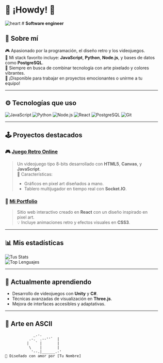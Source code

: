 # 👾 **¡Howdy!** 👾
![heart](https://media.tenor.com/-OeTzBU0aZkAAAAi/parrot-minecraft.gif) # **Software engineer**

## 📝 **Sobre mí**
🎮 Apasionado por la programación, el diseño retro y los videojuegos.  
💜 Mi stack favorito incluye: **JavaScript**, **Python**, **Node.js**, y bases de datos como **PostgreSQL**.  
🎨 Siempre en busca de combinar tecnología con arte pixelado y colores vibrantes.  
🌟 ¡Disponible para trabajar en proyectos emocionantes o unirme a tu equipo!  

---

## ⚙️ **Tecnologías que uso**
![JavaScript](https://img.shields.io/badge/-JavaScript-F7DF1E?style=flat-square&logo=javascript&logoColor=black)
![Python](https://img.shields.io/badge/-Python-3776AB?style=flat-square&logo=python&logoColor=white)
![Node.js](https://img.shields.io/badge/-Node.js-339933?style=flat-square&logo=node.js&logoColor=white)
![React](https://img.shields.io/badge/-React-61DAFB?style=flat-square&logo=react&logoColor=black)
![PostgreSQL](https://img.shields.io/badge/-PostgreSQL-336791?style=flat-square&logo=postgresql&logoColor=white)
![Git](https://img.shields.io/badge/-Git-F05032?style=flat-square&logo=git&logoColor=white)

---

## 🕹️ **Proyectos destacados**
### 🎮 [**Juego Retro Online**](https://github.com/tu-repo)
> Un videojuego tipo 8-bits desarrollado con **HTML5**, **Canvas**, y **JavaScript**.  
> 🚀 Características:
> - Gráficos en pixel art diseñados a mano.
> - Tablero multijugador en tiempo real con **Socket.IO**.

### 🌌 [**Mi Portfolio**](https://github.com/tu-portfolio)
> Sitio web interactivo creado en **React** con un diseño inspirado en pixel art.  
> 💡 Incluye animaciones retro y efectos visuales en **CSS3**.  

---

## 📊 **Mis estadísticas**
![Tus Stats](https://github-readme-stats.vercel.app/api?username=tu-usuario&show_icons=true&theme=tokyonight)  
![Top Lenguajes](https://github-readme-stats.vercel.app/api/top-langs/?username=tu-usuario&layout=compact&theme=tokyonight)  

---

## 🌱 **Actualmente aprendiendo**
- Desarrollo de videojuegos con **Unity** y **C#**.  
- Técnicas avanzadas de visualización en **Three.js**.  
- Mejora de interfaces accesibles y adaptativas.

---

## 🎨 **Arte en ASCII**
```text
             _.-.
           .-.  .--''`  |
          |   ` |       |
           \    |       |
            '--.|______.-'
👾 Diseñado con amor por [Tu Nombre]

